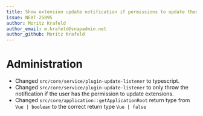 ```yaml
---
title: Show extension update notification if permissions to update those are given
issue: NEXT-25895
author: Moritz Krafeld
author_email: m.krafeld@snapadmin.net
author_github: Moritz Krafeld
---
```

# Administration
* Changed `src/core/service/plugin-update-listener` to typescript.
* Changed `src/core/service/plugin-update-listener` to only throw the notification if the user has the permission to update extensions.
* Changed `src/core/application::getApplicationRoot` return type from `Vue | boolean` to the correct return type `Vue | false`
